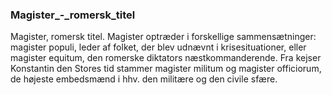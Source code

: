 ### Magister_-_romersk_titel


Magister, romersk titel. Magister optræder i forskellige sammensætninger: magister populi, leder af folket, der blev udnævnt i krisesituationer, eller magister equitum, den romerske diktators næstkommanderende. Fra kejser Konstantin den Stores tid stammer magister militum og magister officiorum, de højeste embedsmænd i hhv. den militære og den civile sfære.